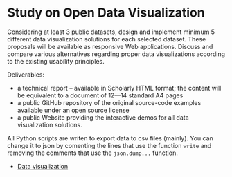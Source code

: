 # Study on Open Data Visualization

Considering at least 3 public datasets, design and implement minimum 5 different data visualization solutions for each selected dataset. These proposals will be available as responsive Web applications. Discuss and compare various alternatives regarding proper data visualizations according to the existing usability principles.  

Deliverables:

- a technical report – available in Scholarly HTML format; the content will be equivalent to a document of 12—14 standard A4 pages
- a public GitHub repository of the original source-code examples available under an open source license
- a public Website providing the interactive demos for all data visualization solutions.  

All Python scripts are writen to export data to csv files (mainly). You can change it to json by comenting the lines that use the function `write` and removing the comments that use the `json.dump...` function.  

- [Data visualization](https://jesusjimsa.github.io/Study-on-Open-Data-Visualization/HTML/index.html)
